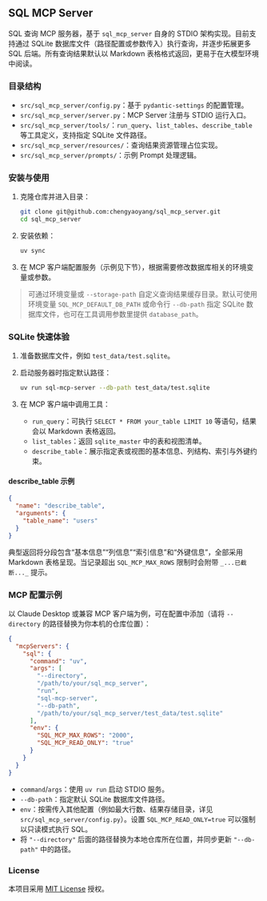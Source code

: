 ## SQL MCP Server

SQL 查询 MCP 服务器，基于 `sql_mcp_server` 自身的 STDIO 架构实现。目前支持通过 SQLite 数据库文件（路径配置或参数传入）执行查询，并逐步拓展更多 SQL 后端。所有查询结果默认以 Markdown 表格格式返回，更易于在大模型环境中阅读。

### 目录结构

- `src/sql_mcp_server/config.py`：基于 `pydantic-settings` 的配置管理。
- `src/sql_mcp_server/server.py`：MCP Server 注册与 STDIO 运行入口。
- `src/sql_mcp_server/tools/`：`run_query`、`list_tables`、`describe_table` 等工具定义，支持指定 SQLite 文件路径。
- `src/sql_mcp_server/resources/`：查询结果资源管理占位实现。
- `src/sql_mcp_server/prompts/`：示例 Prompt 处理逻辑。

### 安装与使用

1. 克隆仓库并进入目录：

   ```bash
   git clone git@github.com:chengyaoyang/sql_mcp_server.git
   cd sql_mcp_server
   ```

2. 安装依赖：

   ```bash
   uv sync
   ```

3. 在 MCP 客户端配置服务（示例见下节），根据需要修改数据库相关的环境变量或参数。

> 可通过环境变量或 `--storage-path` 自定义查询结果缓存目录。默认可使用环境变量 `SQL_MCP_DEFAULT_DB_PATH` 或命令行 `--db-path` 指定 SQLite 数据库文件，也可在工具调用参数里提供 `database_path`。

### SQLite 快速体验

1. 准备数据库文件，例如 `test_data/test.sqlite`。
2. 启动服务器时指定默认路径：

   ```bash
   uv run sql-mcp-server --db-path test_data/test.sqlite
   ```

3. 在 MCP 客户端中调用工具：
   - `run_query`：可执行 `SELECT * FROM your_table LIMIT 10` 等语句，结果会以 Markdown 表格返回。
   - `list_tables`：返回 `sqlite_master` 中的表和视图清单。
   - `describe_table`：展示指定表或视图的基本信息、列结构、索引与外键约束。

#### describe_table 示例

```json
{
  "name": "describe_table",
  "arguments": {
    "table_name": "users"
  }
}
```

典型返回将分段包含“基本信息”“列信息”“索引信息”和“外键信息”，全部采用 Markdown 表格呈现。当记录超出 `SQL_MCP_MAX_ROWS` 限制时会附带 `_...已截断..._` 提示。

### MCP 配置示例

以 Claude Desktop 或兼容 MCP 客户端为例，可在配置中添加（请将 `--directory` 的路径替换为你本机的仓库位置）：

```json
{
  "mcpServers": {
    "sql": {
      "command": "uv",
      "args": [
        "--directory",
        "/path/to/your/sql_mcp_server",
        "run",
        "sql-mcp-server",
        "--db-path",
        "/path/to/your/sql_mcp_server/test_data/test.sqlite"
      ],
      "env": {
        "SQL_MCP_MAX_ROWS": "2000",
        "SQL_MCP_READ_ONLY": "true"
      }
    }
  }
}
```

- `command`/`args`：使用 `uv run` 启动 STDIO 服务。
- `--db-path`：指定默认 SQLite 数据库文件路径。
- `env`：按需传入其他配置（例如最大行数、结果存储目录，详见 `src/sql_mcp_server/config.py`）。设置 `SQL_MCP_READ_ONLY=true` 可以强制以只读模式执行 SQL。
- 将 `"--directory"` 后面的路径替换为本地仓库所在位置，并同步更新 `"--db-path"` 中的路径。

### License

本项目采用 [MIT License](LICENSE) 授权。

